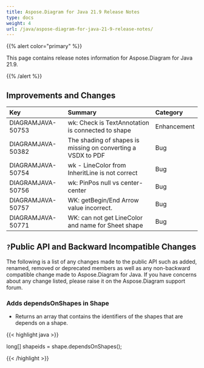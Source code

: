 ```yaml
---
title: Aspose.Diagram for Java 21.9 Release Notes
type: docs
weight: 4
url: /java/aspose-diagram-for-java-21-9-release-notes/
---
```


{{% alert color="primary" %}}

This page contains release notes information for Aspose.Diagram for Java 21.9.

{{% /alert %}}
## **Improvements and Changes** ##

|**Key**|**Summary**|**Category**|
| :- | :- | :- |
|DIAGRAMJAVA-50753|wk: Check is TextAnnotation is connected to shape|Enhancement|
|DIAGRAMJAVA-50382|The shading of shapes is missing on converting a VSDX to PDF|Bug|
|DIAGRAMJAVA-50754|wk - LineColor from InheritLine is not correct|Bug|
|DIAGRAMJAVA-50756|wk: PinPos null vs center-center|Bug|
|DIAGRAMJAVA-50757|WK: getBegin/End Arrow value incorrect.|Bug|
|DIAGRAMJAVA-50771|WK: can not get LineColor and name for Sheet shape|Bug|
## `?`**Public API and Backward Incompatible Changes**
The following is a list of any changes made to the public API such as added, renamed, removed or deprecated members as well as any non-backward compatible change made to Aspose.Diagram for Java. If you have concerns about any change listed, please raise it on the Aspose.Diagram support forum.

### **Adds dependsOnShapes in Shape**
- Returns an array that contains the identifiers of the shapes that are depends on a shape.



{{< highlight java >}}

long[] shapeids = shape.dependsOnShapes();

{{< /highlight >}}
